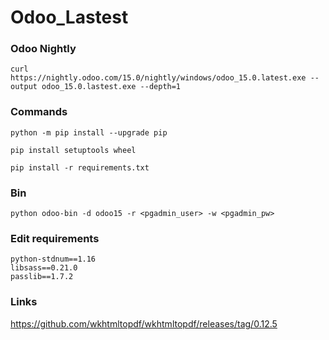 # Odoo_Lastest

### Odoo Nightly

```
curl https://nightly.odoo.com/15.0/nightly/windows/odoo_15.0.latest.exe --output odoo_15.0.lastest.exe --depth=1

```
### Commands
```
python -m pip install --upgrade pip
```
```
pip install setuptools wheel
```
```
pip install -r requirements.txt
```
### Bin
```
python odoo-bin -d odoo15 -r <pgadmin_user> -w <pgadmin_pw>
```

### Edit requirements
```
python-stdnum==1.16
libsass==0.21.0
passlib==1.7.2
```
### Links
https://github.com/wkhtmltopdf/wkhtmltopdf/releases/tag/0.12.5
